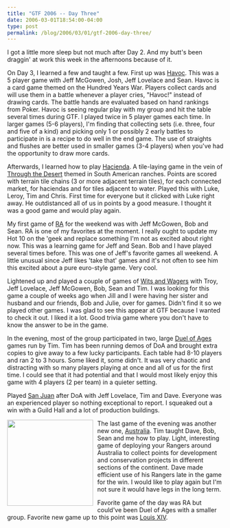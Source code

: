 ```yaml
---
title: "GTF 2006 -- Day Three"
date: 2006-03-01T18:54:00-04:00
type: post
permalink: /blog/2006/03/01/gtf-2006-day-three/
---
```

I got a little more sleep but not much after Day 2. And my butt's been draggin' at work this week in the afternoons because of it.

On Day 3, I learned a few and taught a few. First up was [Havoc](https://www.boardgamegeek.com/game/19363). This was a 5 player game with Jeff McGowen, Josh, Jeff Lovelace and Sean. Havoc is a card game themed on the Hundred Years War. Players collect cards and will use them in a battle whenever a player cries, "Havoc!" instead of drawing cards. The battle hands are evaluated based on hand rankings from Poker. Havoc is seeing regular play with my group and hit the table several times during GTF. I played twice in 5 player games each time. In larger games (5-6 players), I'm finding that collecting sets (i.e. three, four and five of a kind) and picking only 1 or possibly 2 early battles to participate in is a recipe to do well in the end game. The use of straights and flushes are better used in smaller games (3-4 players) when you've had the opportunity to draw more cards.

Afterwards, I learned how to play [Hacienda](https://www.boardgamegeek.com/game/19100). A tile-laying game in the vein of [Through the Desert](https://www.boardgamegeek.com/game/503) themed in South American ranches. Points are scored with terrain tile chains (3 or more adjacent terrain tiles), for each connected market, for haciendas and for tiles adjacent to water. Played this with Luke, Leroy, Tim and Chris. First time for everyone but it clicked with Luke right away. He outdistanced all of us in points by a good measure. I thought it was a good game and would play again.

My first game of [RA](https://www.boardgamegeek.com/game/12) for the weekend was with Jeff McGowen, Bob and Sean. RA is one of my favorites at the moment. I really ought to update my Hot 10 on the 'geek and replace something I'm not as excited about right now. This was a learning game for Jeff and Sean. Bob and I have played several times before. This was one of Jeff's favorite games all weekend. A little unusual since Jeff likes 'take that' games and it's not often to see him this excited about a pure euro-style game. Very cool.

Lightened up and played a couple of games of [Wits and Wagers](https://www.boardgamegeek.com/game/20100) with Troy, Jeff Lovelace, Jeff McGowen, Bob, Sean and Tim. I was looking for this game a couple of weeks ago when Jill and I were having her sister and husband and our friends, Bob and Julie, over for games. Didn't find it so we played other games. I was glad to see this appear at GTF because I wanted to check it out. I liked it a lot. Good trivia game where you don't have to know the answer to be in the game.

In the evening, most of the group participated in two, large [Duel of Ages](https://www.boardgamegeek.com/game/6050) games run by Tim. Tim has been running demos of DoA and brought extra copies to give away to a few lucky participants. Each table had 8-10 players and ran 2 to 3 hours. Some liked it, some didn't. It was very chaotic and distracting with so many players playing at once and all of us for the first time. I could see that it had potential and that I would most likely enjoy this game with 4 players (2 per team) in a quieter setting.

Played [San Juan](https://www.boardgamegeek.com/game/8217) after DoA with Jeff Lovelace, Tim and Dave. Everyone was an experienced player so nothing exceptional to report. I squeaked out a win with a Guild Hall and a lot of production buildings.

<a onblur="try {parent.deselectBloggerImageGracefully();} catch(e) {}" href="https://gtfgamers.org/images/e/e8/2006_2_24_1_Australia.jpg"><img style="margin: 0pt 10px 10px 0pt; float: left; cursor: pointer; width: 200px;" src="https://gtfgamers.org/images/e/e8/2006_2_24_1_Australia.jpg" alt="" border="0" /></a>The last game of the evening was another new one, [Australia](https://www.boardgamegeek.com/game/15033). Tim taught Dave, Bob, Sean and me how to play. Light, interesting game of deploying your Rangers around Australia to collect points for development and conservation projects in different sections of the continent. Dave made efficient use of his Rangers late in the game for the win. I would like to play again but I'm not sure it would have legs in the long term.

Favorite game of the day was RA but could've been Duel of Ages with a smaller group. Favorite new game up to this point was [Louis XIV](https://www.boardgamegeek.com/game/13642).